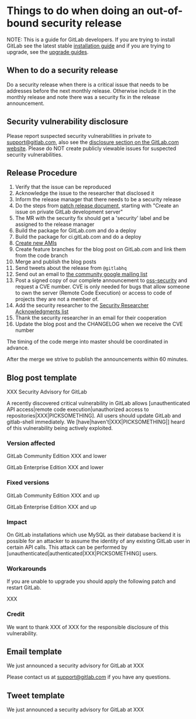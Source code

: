 # Things to do when doing an out-of-bound security release

NOTE: This is a guide for GitLab developers. If you are trying to install GitLab see the latest stable [installation guide](install/installation.md) and if you are trying to upgrade, see the [upgrade guides](update).

## When to do a security release

Do a security release when there is a critical issue that needs to be addresses before the next monthly release. Otherwise include it in the monthly release and note there was a security fix in the release announcement.

## Security vulnerability disclosure

Please report suspected security vulnerabilities in private to <support@gitlab.com>, also see the [disclosure section on the GitLab.com website](http://about.gitlab.com/disclosure/). Please do NOT create publicly viewable issues for suspected security vulnerabilities.

## Release Procedure

1. Verify that the issue can be reproduced
1. Acknowledge the issue to the researcher that disclosed it
1. Inform the release manager that there needs to be a security release
1. Do the steps from [patch release document](doc/release/patch.md), starting with "Create an issue on private GitLab development server"
1. The MR with the security fix should get a 'security' label and be assigned to the release manager
1. Build the package for GitLab.com and do a deploy
1. Build the package for ci.gitLab.com and do a deploy
1. [Create new AMIs](https://dev.gitlab.org/gitlab/AMI/blob/master/README.md)
1. Create feature branches for the blog post on GitLab.com and link them from the code branch
1. Merge and publish the blog posts
1. Send tweets about the release from `@gitlabhq`
1. Send out an email to [the community google mailing list](https://groups.google.com/forum/#!forum/gitlabhq)
1. Post a signed copy of our complete announcement to [oss-security](http://www.openwall.com/lists/oss-security/) and request a CVE number. CVE is only needed for bugs that allow someone to own the server (Remote Code Execution) or access to code of projects they are not a member of.
1. Add the security researcher to the [Security Researcher Acknowledgments list](http://about.gitlab.com/vulnerability-acknowledgements/)
1. Thank the security researcher in an email for their cooperation
1. Update the blog post and the CHANGELOG when we receive the CVE number

The timing of the code merge into master should be coordinated in advance.

After the merge we strive to publish the announcements within 60 minutes.

## Blog post template

XXX Security Advisory for GitLab

A recently discovered critical vulnerability in GitLab allows [unauthenticated API access|remote code execution|unauthorized access to repositories|XXX|PICKSOMETHING]. All users should update GitLab and gitlab-shell immediately. We [have|haven't|XXX|PICKSOMETHING|] heard of this vulnerability being actively exploited.

### Version affected

GitLab Community Edition XXX and lower

GitLab Enterprise Edition XXX and lower

### Fixed versions

GitLab Community Edition XXX and up

GitLab Enterprise Edition XXX and up

### Impact

On GitLab installations which use MySQL as their database backend it is possible for an attacker to assume the identity of any existing GitLab user in certain API calls. This attack can be performed by [unauthenticated|authenticated|XXX|PICKSOMETHING] users.

### Workarounds

If you are unable to upgrade you should apply the following patch and restart GitLab.

XXX

### Credit

We want to thank XXX of XXX for the responsible disclosure of this vulnerability.

## Email template

We just announced a security advisory for GitLab at XXX

Please contact us at support@gitlab.com if you have any questions.

## Tweet template

We just announced a security advisory for GitLab at XXX
